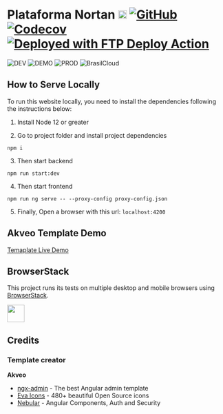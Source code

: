 # Plataforma Nortan [<img src="https://i.imgur.com/oMcxwZ0.png" alt="Eva Design System" height="20px" />](https://eva.design) [![GitHub](https://img.shields.io/github/license/nortan-projetos/plataforma.svg)](https://raw.githubusercontent.com/nortan-projetos/plataforma/main/LICENSE) [![Codecov](https://img.shields.io/codecov/c/github/nortan-projetos/plataforma/main.svg)](https://codecov.io/gh/nortan-projetos/plataforma/branch/main) [![Deployed with FTP Deploy Action](https://img.shields.io/badge/Deployed%20With-FTP%20DEPLOY%20ACTION-blue)](https://github.com/SamKirkland/FTP-Deploy-Action)

![DEV](https://github.com/nortan-projetos/plataforma/workflows/Development/badge.svg)
![DEMO](https://github.com/nortan-projetos/plataforma/workflows/Demo/badge.svg)
![PROD](https://github.com/nortan-projetos/plataforma/workflows/Production/badge.svg)
![BrasilCloud](https://github.com/nortan-projetos/plataforma/workflows/Brasil%20Cloud/badge.svg)

## How to Serve Locally

To run this website locally, you need to install the dependencies following the instructions below:

1. Install Node 12 or greater

2. Go to project folder and install project dependencies

```
npm i
```

3. Then start backend

```
npm run start:dev
```

4. Then start frontend

```
npm run ng serve -- --proxy-config proxy-config.json
```

5. Finally, Open a browser with this url: `localhost:4200`

## Akveo Template Demo

<a target="_blank" href="http://akveo.com/ngx-admin/">Temaplate Live Demo</a>

## BrowserStack

This project runs its tests on multiple desktop and mobile browsers using [BrowserStack](http://www.browserstack.com).

<img src="https://cloud.githubusercontent.com/assets/131406/22254249/534d889e-e254-11e6-8427-a759fb23b7bd.png" height="40" />

## Credits

### Template creator

**Akveo**

- [ngx-admin](https://github.com/akveo/ngx-admin) - The best Angular admin template
- [Eva Icons](https://github.com/akveo/eva-icons) - 480+ beautiful Open Source icons
- [Nebular](https://github.com/akveo/nebular) - Angular Components, Auth and Security
